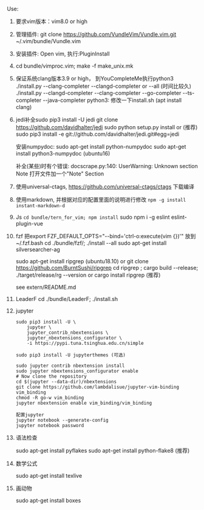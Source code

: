 Use:

1. 要求vim版本：vim8.0 or high 

2. 管理插件: git clone https://github.com/VundleVim/Vundle.vim.git ~/.vim/bundle/Vundle.vim

3. 安装插件: Open vim, 执行:PluginInstall

4. cd bundle/vimproc.vim; make -f make_unix.mk

5. 保证系统clang版本3.9 or high， 到YouCompleteMe执行python3 ./install.py --clang-completer --clangd-completer or --all (时间比较久)
    ./install.py --clangd-completer --clang-completer --go-completer --ts-completer --java-completer
    python3: 修改一下install.sh
    (apt install clang)

6. jedi补全sudo pip3 install -U jedi
    git clone https://github.com/davidhalter/jedi
    sudo python setup.py install
    or
    (推荐)
    sudo pip3 install -e git://github.com/davidhalter/jedi.git#egg=jedi

    安装numpydoc:
    sudo apt-get install python-numpydoc
    sudo apt-get install python3-numpydoc (ubuntu16)

    补全(某些)时有个错误:
    docscrape.py:140: UserWarning: Unknown section Note
    打开文件加一个"Note" Section


7. 使用universal-ctags, https://github.com/universal-ctags/ctags 下载编译

8. 使用markdown, 并根据对应的配置里面的说明进行修改
    `npm -g install instant-markdown-d`

9. Js
   `cd bundle/tern_for_vim; npm install`
    sudo npm i -g eslint eslint-plugin-vue

10. fzf
    把export FZF_DEFAULT_OPTS="--bind='ctrl-o:execute(vim {})'" 放到~/.fzf.bash
    cd ./bundle/fzf/; ./install --all
    sudo apt-get install silversearcher-ag

    sudo apt-get install ripgrep (ubuntu18.10)
    or
    git clone https://github.com/BurntSushi/ripgrep
    cd ripgrep ; cargo build --release; ./target/release/rg --version
    or 
    cargo install ripgrep (推荐)

    see extern/README.md

11. LeaderF
    cd ./bundle/LeaderF; ./install.sh

12. jupyter

    ```
    sudo pip3 install -U \
        jupyter \
        jupyter_contrib_nbextensions \
        jupyter_nbextensions_configurator \
        -i https://pypi.tuna.tsinghua.edu.cn/simple

    sudo pip3 install -U jupyterthemes (可选)

    sudo jupyter contrib nbextension install
    sudo jupyter nbextensions_configurator enable
    # Now clone the repository
    cd $(jupyter --data-dir)/nbextensions
    git clone https://github.com/lambdalisue/jupyter-vim-binding vim_binding
    chmod -R go-w vim_binding
    jupyter nbextension enable vim_binding/vim_binding

    配置jupyter
    jupyter notebook --generate-config
    jupyter notebook password
    ```

13. 语法检查

    sudo apt-get install pyflakes
    sudo apt-get install python-flake8 (推荐)

14. 数学公式

    sudo apt-get install texlive

15. 画动物
  
    sudo apt-get install boxes
